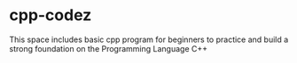 # cpp-codez
This space includes basic cpp program for beginners to practice and build a strong foundation on the Programming Language C++
